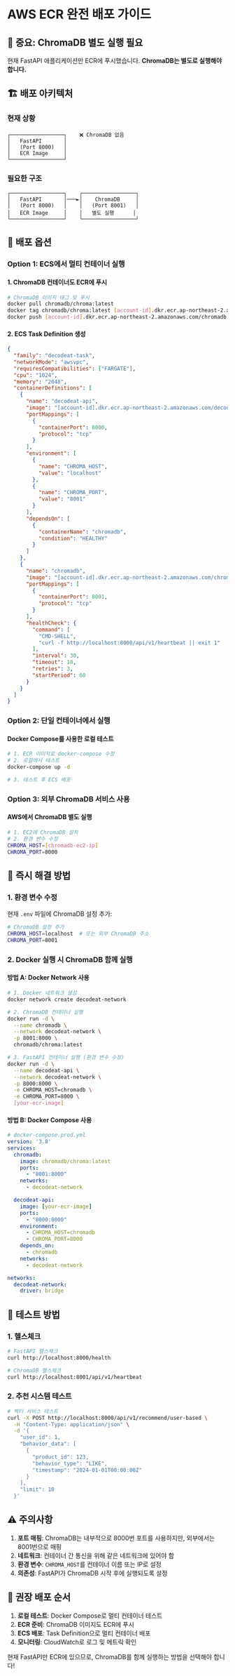 # AWS ECR 완전 배포 가이드

## 🚨 중요: ChromaDB 별도 실행 필요

현재 FastAPI 애플리케이션만 ECR에 푸시했습니다. **ChromaDB는 별도로 실행해야 합니다.**

## 🏗️ 배포 아키텍처

### 현재 상황
```
┌─────────────────┐    ❌ ChromaDB 없음
│   FastAPI       │    
│   (Port 8000)   │    
│   ECR Image     │    
└─────────────────┘    
```

### 필요한 구조
```
┌─────────────────┐    ┌─────────────────┐
│   FastAPI       │───►│    ChromaDB     │
│   (Port 8000)   │    │   (Port 8001)   │
│   ECR Image     │    │   별도 실행      │
└─────────────────┘    └─────────────────┘
```

## 🚀 배포 옵션

### Option 1: ECS에서 멀티 컨테이너 실행

#### 1. ChromaDB 컨테이너도 ECR에 푸시
```bash
# ChromaDB 이미지 태그 및 푸시
docker pull chromadb/chroma:latest
docker tag chromadb/chroma:latest [account-id].dkr.ecr.ap-northeast-2.amazonaws.com/chromadb:latest
docker push [account-id].dkr.ecr.ap-northeast-2.amazonaws.com/chromadb:latest
```

#### 2. ECS Task Definition 생성
```json
{
  "family": "decodeat-task",
  "networkMode": "awsvpc",
  "requiresCompatibilities": ["FARGATE"],
  "cpu": "1024",
  "memory": "2048",
  "containerDefinitions": [
    {
      "name": "decodeat-api",
      "image": "[account-id].dkr.ecr.ap-northeast-2.amazonaws.com/decodeat-api:latest",
      "portMappings": [
        {
          "containerPort": 8000,
          "protocol": "tcp"
        }
      ],
      "environment": [
        {
          "name": "CHROMA_HOST",
          "value": "localhost"
        },
        {
          "name": "CHROMA_PORT",
          "value": "8001"
        }
      ],
      "dependsOn": [
        {
          "containerName": "chromadb",
          "condition": "HEALTHY"
        }
      ]
    },
    {
      "name": "chromadb",
      "image": "[account-id].dkr.ecr.ap-northeast-2.amazonaws.com/chromadb:latest",
      "portMappings": [
        {
          "containerPort": 8001,
          "protocol": "tcp"
        }
      ],
      "healthCheck": {
        "command": [
          "CMD-SHELL",
          "curl -f http://localhost:8000/api/v1/heartbeat || exit 1"
        ],
        "interval": 30,
        "timeout": 10,
        "retries": 3,
        "startPeriod": 60
      }
    }
  ]
}
```

### Option 2: 단일 컨테이너에서 실행

#### Docker Compose를 사용한 로컬 테스트
```bash
# 1. ECR 이미지로 docker-compose 수정
# 2. 로컬에서 테스트
docker-compose up -d

# 3. 테스트 후 ECS 배포
```

### Option 3: 외부 ChromaDB 서비스 사용

#### AWS에서 ChromaDB 별도 실행
```bash
# 1. EC2에 ChromaDB 설치
# 2. 환경 변수 수정
CHROMA_HOST=[chromadb-ec2-ip]
CHROMA_PORT=8000
```

## 🔧 즉시 해결 방법

### 1. 환경 변수 수정
현재 `.env` 파일에 ChromaDB 설정 추가:

```bash
# ChromaDB 설정 추가
CHROMA_HOST=localhost  # 또는 외부 ChromaDB 주소
CHROMA_PORT=8001
```

### 2. Docker 실행 시 ChromaDB 함께 실행

#### 방법 A: Docker Network 사용
```bash
# 1. Docker 네트워크 생성
docker network create decodeat-network

# 2. ChromaDB 컨테이너 실행
docker run -d \
  --name chromadb \
  --network decodeat-network \
  -p 8001:8000 \
  chromadb/chroma:latest

# 3. FastAPI 컨테이너 실행 (환경 변수 수정)
docker run -d \
  --name decodeat-api \
  --network decodeat-network \
  -p 8000:8000 \
  -e CHROMA_HOST=chromadb \
  -e CHROMA_PORT=8000 \
  [your-ecr-image]
```

#### 방법 B: Docker Compose 사용
```yaml
# docker-compose.prod.yml
version: '3.8'
services:
  chromadb:
    image: chromadb/chroma:latest
    ports:
      - "8001:8000"
    networks:
      - decodeat-network

  decodeat-api:
    image: [your-ecr-image]
    ports:
      - "8000:8000"
    environment:
      - CHROMA_HOST=chromadb
      - CHROMA_PORT=8000
    depends_on:
      - chromadb
    networks:
      - decodeat-network

networks:
  decodeat-network:
    driver: bridge
```

## 🧪 테스트 방법

### 1. 헬스체크
```bash
# FastAPI 헬스체크
curl http://localhost:8000/health

# ChromaDB 헬스체크
curl http://localhost:8001/api/v1/heartbeat
```

### 2. 추천 시스템 테스트
```bash
# 벡터 서비스 테스트
curl -X POST http://localhost:8000/api/v1/recommend/user-based \
  -H "Content-Type: application/json" \
  -d '{
    "user_id": 1,
    "behavior_data": [
      {
        "product_id": 123,
        "behavior_type": "LIKE",
        "timestamp": "2024-01-01T00:00:00Z"
      }
    ],
    "limit": 10
  }'
```

## ⚠️ 주의사항

1. **포트 매핑**: ChromaDB는 내부적으로 8000번 포트를 사용하지만, 외부에서는 8001번으로 매핑
2. **네트워크**: 컨테이너 간 통신을 위해 같은 네트워크에 있어야 함
3. **환경 변수**: `CHROMA_HOST`를 컨테이너 이름 또는 IP로 설정
4. **의존성**: FastAPI가 ChromaDB 시작 후에 실행되도록 설정

## 🎯 권장 배포 순서

1. **로컬 테스트**: Docker Compose로 멀티 컨테이너 테스트
2. **ECR 준비**: ChromaDB 이미지도 ECR에 푸시
3. **ECS 배포**: Task Definition으로 멀티 컨테이너 배포
4. **모니터링**: CloudWatch로 로그 및 메트릭 확인

현재 FastAPI만 ECR에 있으므로, ChromaDB를 함께 실행하는 방법을 선택해야 합니다!